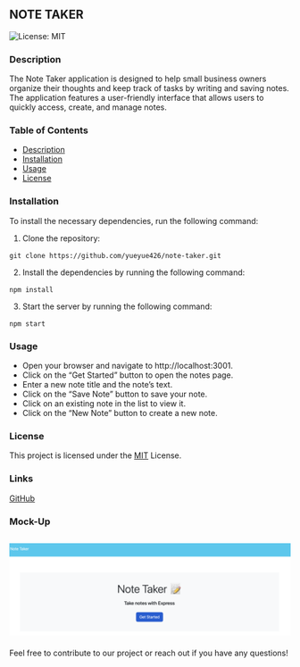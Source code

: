## NOTE TAKER
 ![License: MIT](https://img.shields.io/badge/License-MIT-yellow.svg)

### Description
The Note Taker application is designed to help small business owners organize their thoughts and keep track of tasks by writing and saving notes. The application features a user-friendly interface that allows users to quickly access, create, and manage notes.

### Table of Contents
- [Description](description)
- [Installation](installation)
- [Usage](usage)
- [License](license)

### Installation
To install the necessary dependencies, run the following command:
1. Clone the repository:
```
git clone https://github.com/yueyue426/note-taker.git
```
2. Install the dependencies by running the following command:
```
npm install
```
3. Start the server by running the following command:
```
npm start
```

### Usage
- Open your browser and navigate to http://localhost:3001.
- Click on the “Get Started” button to open the notes page.
- Enter a new note title and the note’s text.
- Click on the “Save Note” button to save your note.
- Click on an existing note in the list to view it.
- Click on the “New Note” button to create a new note.
 
### License
This project is licensed under the [MIT](https://opensource.org/licenses/MIT)  License.

### Links

[GitHub](https://github.com/yueyue426/note-taker)

### Mock-Up

![Note Taker](./assets/image.png)
---

Feel free to contribute to our project or reach out if you have any questions!
